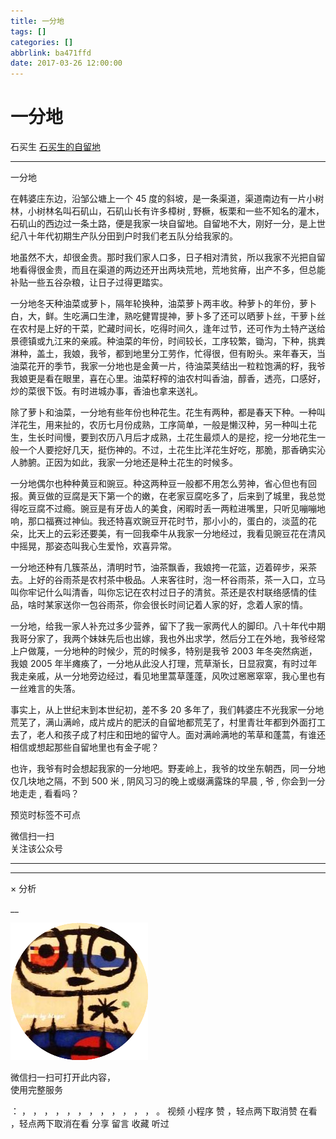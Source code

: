 ```yaml
---
title: 一分地
tags: []
categories: []
abbrlink: ba471ffd
date: 2017-03-26 12:00:00
---
```


#  一分地

石买生  [ 石买生的自留地 ](javascript:void\(0\);)

__ _ _ _ _

一分地

在韩婆庄东边，沿邹公塘上一个  45  度的斜坡，是一条渠道，渠道南边有一片小树林，小树林名叫石矶山，石矶山长有许多樟树  ,
野橛，板栗和一些不知名的灌木，石矶山的西边过一条土路，便是我家一块自留地。自留地不大，刚好一分，是上世纪八十年代初期生产队分田到户时我们老五队分给我家的。

地虽然不大，却很金贵。那时我们家人口多，日子相对清贫，所以我家不光把自留地看得很金贵，而且在渠道的两边还开出两块荒地，荒地贫瘠，出产不多，但总能补贴一些五谷杂粮，让日子过得更踏实。

一分地冬天种油菜或萝卜，隔年轮换种，油菜萝卜两丰收。种萝卜的年份，萝卜白，大，鲜。生吃满口生津，熟吃健胃提神，萝卜多了还可以晒萝卜丝，干萝卜丝在农村是上好的干菜，贮藏时间长，吃得时间久，逢年过节，还可作为土特产送给景德镇或九江来的亲戚。种油菜的年份，时间较长，工序较繁，锄沟，下种，挑粪淋种，盖土，我娘，我爷，都到地里分工劳作，忙得很，但有盼头。来年春天，当油菜花开的季节，我家一分地也是金黄一片，待油菜荚结出一粒粒饱满的籽，我爷我娘更是看在眼里，喜在心里。油菜籽榨的油农村叫香油，醇香，透亮，口感好，炒的菜很下饭。有时进城办事，香油也拿来送礼。

除了萝卜和油菜，一分地有些年份也种花生。花生有两种，都是春天下种。一种叫洋花生，用来扯的，农历七月份成熟，工序简单，一般是懒汉种，另一种叫土花生，生长时间慢，要到农历八月后才成熟，土花生最烦人的是挖，挖一分地花生一般一个人要挖好几天，挺伤神的。不过，土花生比洋花生好吃，那脆，那香确实沁人肺腑。正因为如此，我家一分地还是种土花生的时候多。

一分地偶尔也种种黄豆和豌豆。种这两种豆一般都不用怎么劳神，省心但也有回报。黄豆做的豆腐是天下第一个的嫩，在老家豆腐吃多了，后来到了城里，我总觉得吃豆腐不过瘾。豌豆是有牙齿人的美食，闲暇时丢一两粒进嘴里，只听见嘣嘣地响，那口福赛过神仙。我还特喜欢豌豆开花时节，那小小的，蛋白的，淡蓝的花朵，比天上的云彩还要美，有一回我牵牛从我家一分地经过，我看见豌豆花在清风中摇晃，那姿态叫我心生爱怜，欢喜异常。

一分地还种有几簇茶丛，清明时节，油茶飘香，我娘挎一花篮，迈着碎步，采茶去。上好的谷雨茶是农村茶中极品。人来客往时，泡一杯谷雨茶，茶一入口，立马叫你牢记什么叫清香，叫你忘记在农村过日子的清贫。茶还是农村联络感情的佳品，啥时某家送你一包谷雨茶，你会很长时间记着人家的好，念着人家的情。

一分地，给我一家人补充过多少营养，留下了我一家两代人的脚印。八十年代中期我哥分家了，我两个妹妹先后也出嫁，我也外出求学，然后分工在外地，我爷经常上户做蔑，一分地种的时候少，荒的时候多，特别是我爷
2003  年冬突然病逝，我娘  2005
年半瘫痪了，一分地从此没人打理，荒草渐长，日显寂寞，有时过年我走亲戚，从一分地旁边经过，看见地里蒿草蓬蓬，风吹过窸窸窣窣，我心里也有一丝难言的失落。

事实上，从上世纪末到本世纪初，差不多  20
多年了，我们韩婆庄不光我家一分地荒芜了，满山满岭，成片成片的肥沃的自留地都荒芜了，村里青壮年都到外面打工去了，老人和孩子成了村庄和田地的留守人。面对满岭满地的苇草和蓬蒿，有谁还相信或想起那些自留地里也有金子呢？

也许，我爷有时会想起我家的一分地吧。野麦岭上，我爷的坟坐东朝西，同一分地仅几块地之隔，不到  500  米  ,  阴风习习的晚上或缀满露珠的早晨  ,
爷  ,  你会到一分地走走  ,  看看吗？

  

预览时标签不可点

微信扫一扫  
关注该公众号





****



****



×  分析

__

![作者头像](shared/img1.png)

微信扫一扫可打开此内容，  
使用完整服务

：  ，  ，  ，  ，  ，  ，  ，  ，  ，  ，  ，  ，  。  视频  小程序  赞  ，轻点两下取消赞  在看  ，轻点两下取消在看
分享  留言  收藏  听过

